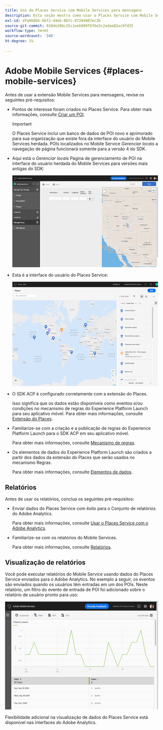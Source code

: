 ```yaml
---
title: Uso do Places Service com Mobile Services para mensagens
description: Esta seção mostra como usar o Places Service com Mobile Services para mensagens.
exl-id: dfa6b8bb-6bf2-44eb-8bfc-87294807ec3b
source-git-commit: 010de286c25c1eeb989fb76e3c2adaa82ac9fd35
workflow-type: tm+mt
source-wordcount: '346'
ht-degree: 1%

---
```


# Adobe Mobile Services {#places-mobile-services}

Antes de usar a extensão Mobile Services para mensagens, revise os seguintes pré-requisitos:

* Pontos de interesse foram criados no Places Service. Para obter mais informações, consulte [Criar um POI](/help/poi-mgmt-ui/create-a-poi-ui.md).

   >[!IMPORTANT]
   >
   >O Places Service inclui um banco de dados de POI novo e aprimorado para sua organização que existe fora da interface do usuário do Mobile Services herdada. POIs localizados no Mobile Service *Gerenciar locais* a navegação de página funcionará somente para a versão 4 do SDK.

* Aqui está o *Gerenciar locais* Página de gerenciamento de POI na interface do usuário herdada do Mobile Services para versões mais antigas do SDK:

   ![Interface do usuário herdada](/help/assets/legacy-location-v4-ui.png)

* Esta é a interface do usuário do Places Service:

   ![Interface do usuário de gerenciamento de POI do Places Service](/help/assets/places-ui.png)

* O SDK ACP é configurado corretamente com a extensão do Places.

   Isso significa que os dados estão disponíveis como eventos e/ou condições no mecanismo de regras do Experience Platform Launch para seu aplicativo móvel. Para obter mais informações, consulte [Extensão do Places](/help/places-ext-aep-sdks/places-extension/places-extension.md).

* Familiarize-se com a criação e a publicação de regras do Experience Platform Launch para o SDK ACP em seu aplicativo móvel.

   Para obter mais informações, consulte [Mecanismo de regras](https://aep-sdks.gitbook.io/docs/using-mobile-extensions/mobile-core/rules-engine).

* Os elementos de dados do Experience Platform Launch são criados a partir dos dados da extensão do Places que serão usados no mecanismo Regras.

   Para obter mais informações, consulte [Elementos de dados](https://aep-sdks.gitbook.io/docs/using-mobile-extensions/mobile-core/rules-engine#data-elements).

## Relatórios

Antes de usar os relatórios, conclua os seguintes pré-requisitos:

* Enviar dados do Places Service com êxito para o Conjunto de relatórios do Adobe Analytics.

   Para obter mais informações, consulte [Usar o Places Service com o Adobe Analytics](/help/use-places-with-other-solutions/places-adobe-analytics/use-places-adobe-analytics.md).

* Familiarize-se com os relatórios do Mobile Services.

   Para obter mais informações, consulte [Relatórios](https://docs.adobe.com/content/help/en/mobile-services/using/reports-ug/usage.html).

## Visualização de relatórios

Você pode executar relatórios do Mobile Service usando dados do Places Service enviados para o Adobe Analytics. No exemplo a seguir, os eventos são enviados quando os usuários têm entradas em um dos POIs. Neste relatório, um filtro do evento de entrada de POI foi adicionado sobre o relatório de usuário pronto para uso:

![Visualização de relatório](/help/assets/report-visualize.png)

Flexibilidade adicional na visualização de dados do Places Service está disponível nas interfaces do Adobe Analytics.
